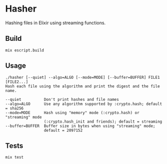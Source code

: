 # Hasher

Hashing files in Elixir using streaming functions.

## Build

```
mix escript.build
```

## Usage

```
./hasher [--quiet] --algo=ALGO [--mode=MODE] [--buffer=BUFFER] FILE1 [FILE2...]
Hash each file using the algorithm and print the digest and the file name.

--quiet          Don't print hashes and file names
--algo=ALGO      Use any algorithm supported by :crypto.hash; default = sha256
--mode=MODE      Hash using "memory" mode (:crypto.hash) or "streaming" mode
                 (:crypto.hash_init and friends); default = streaming
--buffer=BUFFER  Buffer size in bytes when using "streaming" mode;
                 default = 2097152
```

## Tests

```
mix test
```
